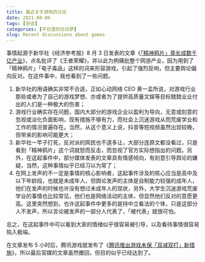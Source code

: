 ```yaml
---
title: 最近关于游戏的讨论
date: 2021-08-06
tags: [杂谈]
categories: [平日里的白日梦]
slug: Recent discussions about games
---
```


事情起源于新华社《经济参考报》8 月 3 日发表的文章《[「精神鸦片」竟长成数千亿产业](http://www.jjckb.cn/2021-08/03/c_1310104012.htm)》，点名批评了《王者荣耀》，并以此为例痛批整个网游产业，因为用到了「精神鸦片」「电子毒品」这样的词来形容游戏，引起了强烈反响，但主要舆论偏向反对。在这件事中，我也看到了一些问题。

1. 新华社的用语确实非常不合适，正如心动网络 CEO 黄一孟所说，对游戏行业那些或者为了自己的游戏梦想、亦或者为了提供高质量文娱等目标兢兢业业付出的人们是一种极大的伤害；
2. 游戏行业确实存在问题，国内大部分的游戏企业以盈利为导向，无意或刻意的忽视或淡化负面影响，现有措施不够有力，而社会上沉迷游戏从而荒废学业和工作的情况普遍存在。当然，从这个意义上说，抖音等短视频虽然出现较晚，但带来的影响可能更大；
3. 新华社一竿子打死，反对派的网民也不遑多让，大部分连原文都没看过，只是看到「精神鸦片」这个词就怒而反击，而忽视了官方实际想指出的问题。另外，在这起事件中，部分媒体发表的文章具有情感倾向，有刻意引导舆论的嫌疑，当然，这种事情似乎已经习以为常了；
4. 在网上发声的不一定是事情的核心影响者，这起事件涉及的核心应当是高中及以下年龄段，也就是未成年人，但舆论发声的主体是自制能力较强的成年人，他们在发声的时候也许没有想过未成年人的现状，另外，大学生沉迷游戏荒废学业的事情也比较常见，他们也是网络活动的主体，但显然他们反对的意愿更高。这里突然想到，也许这起事件中更多的是持中立看法的个体，只是这部分人不发声，所以言论被发声的一部分人代表了，「被代表」就很可怕。

总之，在这起事件中可以看到大家的情绪似乎很容易被引导，以及看待事情很容易陷入极端。

在文章发布 5 小时后，腾讯游戏就发布了《[腾讯推出游戏未保「双减双打」新措施](https://mp.weixin.qq.com/s/65RUvnhl4HzOHhEk9Lgz4Q)》，所以最后官媒的文章虽然撤回，但目的似乎已经达到了。